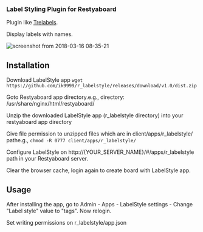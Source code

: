 ### Label Styling Plugin for Restyaboard

Plugin like [Trelabels](https://github.com/fredericseiler/trelabels).

Display labels with names.

![screenshot from 2018-03-16 08-35-21](https://user-images.githubusercontent.com/6804575/37505316-42dfb3b8-28f5-11e8-97e3-57cab1056460.png)

## Installation

Download LabelStyle app `wget https://github.com/ik9999/r_labelstyle/releases/download/v1.0/dist.zip`

Goto Restyaboard app directory.e.g., directory: /usr/share/nginx/html/restyaboard/

Unzip the downloaded LabelStyle app (r_labelstyle directory) into your restyaboard app directory

Give file permission to unzipped files which are in client/apps/r_labelstyle/ pathe.g., `chmod -R 0777 client/apps/r_labelstyle/`

Configure LabelStyle on http://{YOUR_SERVER_NAME}/#/apps/r_labelstyle path in your Restyaboard server.

Clear the browser cache, login again to create board with LabelStyle app.

## Usage

After installing the app, go to Admin - Apps - LabelStyle settings - Change "Label style" value to "tags". Now relogin.

Set writing permissions on r_labelstyle/app.json
